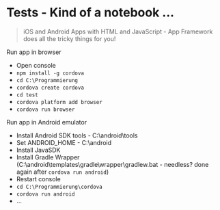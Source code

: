 # Tests - Kind of a notebook ...

> iOS and Android Apps with HTML and JavaScript - App Framework does all the tricky things for you!

Run app in browser
- Open console
- `npm install -g cordova`
- `cd C:\Programmierung`
- `cordova create cordova`
- `cd test`
- `cordova platform add browser`
- `cordova run browser`

Run app in Android emulator
- Install Android SDK tools - C:\android\tools
- Set ANDROID_HOME - C:\android
- Install JavaSDK
- Install Gradle Wrapper (C:\android\templates\gradle\wrapper\gradlew.bat - needless? done again after `cordova run android`)
- Restart console
- `cd C:\Programmierung\cordova`
- `cordova run android`
- ...
